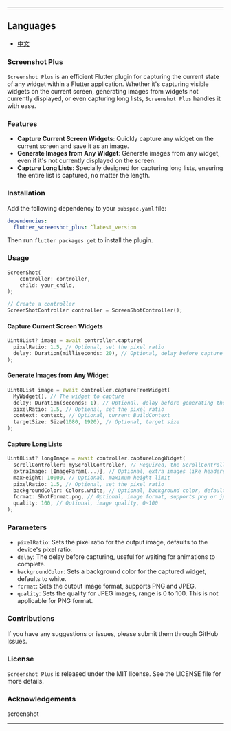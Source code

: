 
---
## Languages

- [中文](./README_ZH.md)

### Screenshot Plus

`Screenshot Plus` is an efficient Flutter plugin for capturing the current state of any widget within a Flutter application. Whether it's capturing visible widgets on the current screen, generating images from widgets not currently displayed, or even capturing long lists, `Screenshot Plus` handles it with ease.

### Features

- **Capture Current Screen Widgets**: Quickly capture any widget on the current screen and save it as an image.
- **Generate Images from Any Widget**: Generate images from any widget, even if it's not currently displayed on the screen.
- **Capture Long Lists**: Specially designed for capturing long lists, ensuring the entire list is captured, no matter the length.

### Installation

Add the following dependency to your `pubspec.yaml` file:

```yaml
dependencies:
  flutter_screenshot_plus: ^latest_version
```

Then run `flutter packages get` to install the plugin.

### Usage

```dart
ScreenShot(
    controller: controller,
    child: your_child,
);

// Create a controller
ScreenShotController controller = ScreenShotController();
```

#### Capture Current Screen Widgets

```dart
Uint8List? image = await controller.capture(
  pixelRatio: 1.5, // Optional, set the pixel ratio
  delay: Duration(milliseconds: 20), // Optional, delay before capture
);
```

#### Generate Images from Any Widget

```dart
Uint8List image = await controller.captureFromWidget(
  MyWidget(), // The widget to capture
  delay: Duration(seconds: 1), // Optional, delay before generating the image
  pixelRatio: 1.5, // Optional, set the pixel ratio
  context: context, // Optional, current BuildContext
  targetSize: Size(1080, 1920), // Optional, target size
);
```

#### Capture Long Lists

```dart
Uint8List? longImage = await controller.captureLongWidget(
  scrollController: myScrollController, // Required, the ScrollController for the long list
  extraImage: [ImageParam(...)], // Optional, extra images like headers, footers, or watermarks
  maxHeight: 10000, // Optional, maximum height limit
  pixelRatio: 1.5, // Optional, set the pixel ratio
  backgroundColor: Colors.white, // Optional, background color, defaults to white
  format: ShotFormat.png, // Optional, image format, supports png or jpeg
  quality: 100, // Optional, image quality, 0~100
);
```

### Parameters

- `pixelRatio`: Sets the pixel ratio for the output image, defaults to the device's pixel ratio.
- `delay`: The delay before capturing, useful for waiting for animations to complete.
- `backgroundColor`: Sets a background color for the captured widget, defaults to white.
- `format`: Sets the output image format, supports PNG and JPEG.
- `quality`: Sets the quality for JPEG images, range is 0 to 100. This is not applicable for PNG format.

### Contributions

If you have any suggestions or issues, please submit them through GitHub Issues.

### License

`Screenshot Plus` is released under the MIT license. See the LICENSE file for more details.

### Acknowledgements
screenshot

---